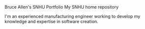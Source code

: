 Bruce Allen's SNHU Portfolio
My SNHU home repository

I'm an experienced manufacturing engineer working to develop my knowledge and expertise in software creation.
